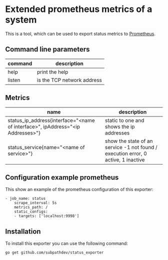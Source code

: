 # Extended prometheus metrics of a system
This is a tool, which can be used to export status metrics to [Prometheus](https://prometheus.io/).

## Command line parameters
| command | description |
| ------- | ----------- |
| help | print the help |
| listen | is the TCP network address |

## Metrics
| name | description |
| ---- | ----------- |
| status\_ip\_address{interface="\<name of interface\>", ipAddress=\"\<ip Addresses\>\"} | static to one and shows the ip addresses |
| status\_service{name="\<name of service\>"} | show the state of an service -1 not found / execution error, 0 active, 1 inactive |

## Configuration example prometheus
This show an example of the prometheus configuration of this exporter:
```
- job_name: status
    scrape_interval: 5s
    metrics_path: /
    static_configs:
    - targets: ['localhost:9998']
```
## Installation
To install this exporter you can use the following command:
```
go get github.com/subpathdev/status_exporter
```
